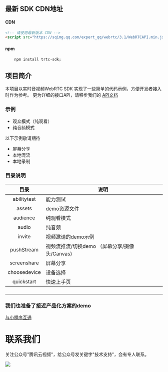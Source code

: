 ## 最新 SDK CDN地址


#### CDN

```html
<!-- 请使用最新版本 CDN -->
<script src="https://sqimg.qq.com/expert_qq/webrtc/3.1/WebRTCAPI.min.js" >
```

#### npm

```
    npm install trtc-sdk;
```
## 项目简介

本项目以实时音视频WebRTC SDK 实现了一些简单的代码示例，方便开发者接入时作为参考。
更为详细的接口API，请移步我们的 [API文档](https://cloud.tencent.com/document/product/647/17249)

### 示例

- 观众模式（纯观看）
- 纯音频模式

以下示例敬请期待

- 屏幕分享
- 本地混流
- 本地录制

### 目录说明

|    目录     | 说明         |
| :---------: | ------------ |
| abilitytest | 能力测试     |
|   assets    | demo资源文件 |
|  audience   | 纯观看模式   |
|    audio    | 纯音频       |
|    invite    | 视频邀请的demo示例       |
|    pushStream    | 视频流推流/切换demo （屏幕分享/摄像头/Canvas)      |
|    screenshare    | 屏幕分享       |
|    choosedevice    | 设备选择       |
| quickstart | 快速上手页 |

### 
___

### 我们也准备了接近产品化方案的demo

[与小程序互通](https://github.com/TencentVideoCloudMLVBDev/webrtc_web_source)




# 联系我们

关注公众号"腾讯云视频"，给公众号发关键字"技术支持"，会有专人联系。

![](https://main.qcloudimg.com/raw/769293c3dbc0df8fbfb7d6a7cc904692.jpg)
